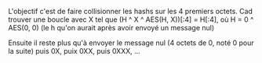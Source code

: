 L'objectif c'est de faire collisionner les hashs sur les 4 premiers octets. Cad trouver une boucle avec X tel que (H ^ X ^ AES(H, X))[:4] = H[:4], où H = 0 ^ AES(0, 0) (le h qu'on aurait après avoir envoyé un message nul)

Ensuite il reste plus qu'à envoyer le message nul (4 octets de 0, noté 0 pour la suite) puis 0X, puix 0XX, puis 0XXX, ...
